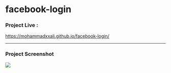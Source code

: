 # facebook-login

### Project Live :
https://mohammadxxali.github.io/facebook-login/


------

### Project Screenshot
![](https://github.com/mohammadxxali/facebook-login/blob/main/Screenshot.png)


